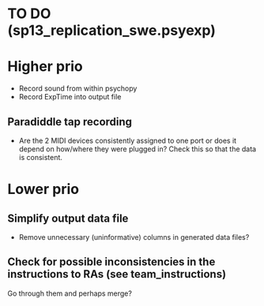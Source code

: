 TO DO (sp13_replication_swe.psyexp)
===================================

Higher prio
===========

- Record sound from within psychopy
- Record ExpTime into output file



Paradiddle tap recording
---------------------

- Are the 2 MIDI devices consistently assigned to one port or does it depend on how/where they were plugged in? Check this so that the data is consistent.


Lower prio
============

## Simplify output data file

- Remove unnecessary (uninformative) columns in generated data files?


## Check for possible inconsistencies in the instructions to RAs (see team_instructions)

Go through them and perhaps merge?
